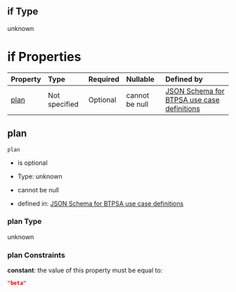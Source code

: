 ## if Type

unknown

# if Properties

| Property      | Type          | Required | Nullable       | Defined by                                                                                                                                                                                                                                  |
| :------------ | :------------ | :------- | :------------- | :------------------------------------------------------------------------------------------------------------------------------------------------------------------------------------------------------------------------------------------ |
| [plan](#plan) | Not specified | Optional | cannot be null | [JSON Schema for BTPSA use case definitions](btpsa-usecase-properties-services-items-allof-2-then-allof-25-then-allof-0-if-properties-plan.md "undefined#/properties/services/items/allOf/2/then/allOf/25/then/allOf/0/if/properties/plan") |

## plan



`plan`

*   is optional

*   Type: unknown

*   cannot be null

*   defined in: [JSON Schema for BTPSA use case definitions](btpsa-usecase-properties-services-items-allof-2-then-allof-25-then-allof-0-if-properties-plan.md "undefined#/properties/services/items/allOf/2/then/allOf/25/then/allOf/0/if/properties/plan")

### plan Type

unknown

### plan Constraints

**constant**: the value of this property must be equal to:

```json
"beta"
```
